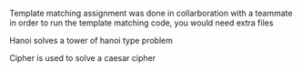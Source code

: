 Template matching assignment was done in collarboration with a teammate
  in order to run the template matching code, you would need extra files 

Hanoi solves a tower of hanoi type problem

Cipher is used to solve a caesar cipher

